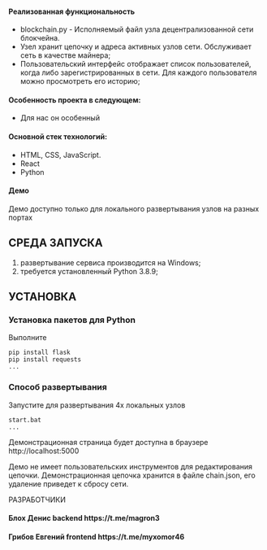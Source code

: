 <h4>Реализованная функциональность</h4>
<ul>
    <li>blockchain.py - Исполняемый файл узла децентрализованной сети блокчейна.</li>
    <li>Узел хранит цепочку и адреса активных узлов сети. Обслуживает сеть в качестве майнера;</li>
    <li>Пользовательский интерфейс отображает список пользователей, когда либо зарегистрированных в сети. Для каждого пользователя можно просмотреть его историю;</li>
</ul> 
<h4>Особенность проекта в следующем:</h4>
<ul>
 <li>Для нас он особенный</li>
 </ul>
 
<h4>Основной стек технологий:</h4>
<ul>
	<li>HTML, CSS, JavaScript.</li>
	<li>React</li>
	<li>Python</li>
  
 </ul>
<h4>Демо</h4>
<p>Демо доступно только для локального развертывания узлов на разных портах</p>

СРЕДА ЗАПУСКА
------------
1) развертывание сервиса производится на Windows;
2) требуется установленный Python 3.8.9;

УСТАНОВКА
------------
### Установка пакетов для Python

Выполните 
~~~
pip install flask
pip install requests
...
~~~

### Способ развертывания

Запустите для развертывания 4х локальных узлов
~~~
start.bat 
...
~~~
Демонстрационная страница будет доступна в браузере http://localhost:5000

Демо не имеет пользовательских инструментов для редактирования цепочки. 
Демонстрационная цепочка хранится в файле chain.json, его удаление приведет к сбросу сети.


РАЗРАБОТЧИКИ

<h4>Блох Денис backend https://t.me/magron3 </h4>
<h4>Грибов Евгений frontend https://t.me/myxomor46 </h4>

